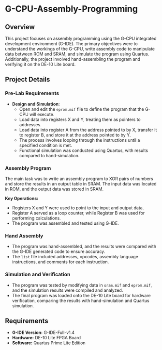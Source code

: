 # G-CPU-Assembly-Programming

## Overview

This project focuses on assembly programming using the G-CPU integrated development environment (G-IDE). The primary objectives were to understand the workings of the G-CPU, write assembly code to manipulate data between ROM and SRAM, and simulate the program using Quartus. Additionally, the project involved hand-assembling the program and verifying it on the DE-10 Lite board.

## Project Details

### Pre-Lab Requirements

- **Design and Simulation:**
  - Open and edit the `eprom.mif` file to define the program that the G-CPU will execute.
  - Load data into registers X and Y, treating them as pointers to addresses.
  - Load data into register A from the address pointed to by X, transfer it to register B, and store it at the address pointed to by Y.
  - The process involves looping through the instructions until a specified condition is met.
  - Functional simulation was conducted using Quartus, with results compared to hand-simulation.

### Assembly Program

The main task was to write an assembly program to XOR pairs of numbers and store the results in an output table in SRAM. The input data was located in ROM, and the output data was stored in SRAM.

**Key Operations:**
- Registers X and Y were used to point to the input and output data.
- Register A served as a loop counter, while Register B was used for performing calculations.
- The program was assembled and tested using G-IDE.

### Hand Assembly

- The program was hand-assembled, and the results were compared with the G-IDE generated code to ensure accuracy.
- The `list` file included addresses, opcodes, assembly language instructions, and comments for each instruction.

### Simulation and Verification

- The program was tested by modifying data in `sram.mif` and `eprom.mif`, and the simulation results were compiled and analyzed.
- The final program was loaded onto the DE-10 Lite board for hardware verification, comparing the results with hand-simulation and Quartus simulation.

## Requirements

- **G-IDE Version:** G-IDE-Full-v1.4
- **Hardware:** DE-10 Lite FPGA Board
- **Software:** Quartus Prime Lite Edition
